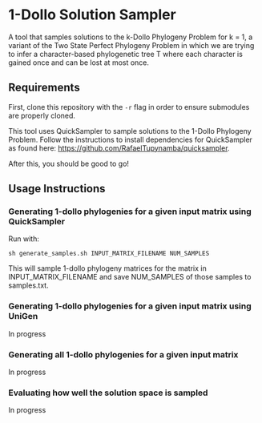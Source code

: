 # 1-Dollo Solution Sampler

A tool that samples solutions to the k-Dollo Phylogeny Problem for k = 1, a variant of the Two State Perfect Phylogeny Problem in which we are trying to infer a character-based phylogenetic tree T where each character is gained once and can be lost at most once.

## Requirements

First, clone this repository with the ```-r``` flag in order to ensure submodules are properly cloned.

This tool uses QuickSampler to sample solutions to the 1-Dollo Phylogeny Problem. Follow the instructions to install dependencies for QuickSampler as found here: https://github.com/RafaelTupynamba/quicksampler.

After this, you should be good to go!

## Usage Instructions

### Generating 1-dollo phylogenies for a given input matrix using QuickSampler

Run with:

```
sh generate_samples.sh INPUT_MATRIX_FILENAME NUM_SAMPLES
```

This will sample 1-dollo phylogeny matrices for the matrix in INPUT_MATRIX_FILENAME and save NUM_SAMPLES of those samples to samples.txt.

### Generating 1-dollo phylogenies for a given input matrix using UniGen

In progress

### Generating all 1-dollo phylogenies for a given input matrix

In progress

### Evaluating how well the solution space is sampled

In progress